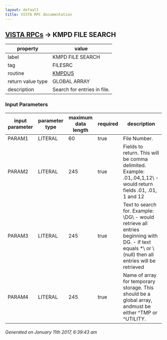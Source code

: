 ```yaml
---
layout: default
title: VISTA RPC documentation
---
```




## [VISTA RPCs](TableOfContent.md) &#8594; KMPD FILE SEARCH 

 property | value 
--- | --- 
 label | KMPD FILE SEARCH
 tag | FILESRC
 routine | [KMPDU5](http://code.osehra.org/dox/Routine_KMPDU5_source.html)
 return value type | GLOBAL ARRAY
 description | Search for entries in file.

### Input Parameters

| input parameter | parameter type | maximum data length | required | description | 
| --- | --- | --- | --- | --- | 
| PARAM1 | LITERAL | 60 | true | File Number. | 
| PARAM2 | LITERAL | 245 | true | Fields to return.  This will be comma delimited. Example:  \.01,.04,1,12\  - would return fields .01, .01, 1 and 12 | 
| PARAM3 | LITERAL | 245 | true | Text to search for. Example:  \DG\ - would retrieve all entries beginning with DG.                - if text equals \*\ or \\ (null) then all entries will be                  retrieved | 
| PARAM4 | LITERAL | 245 | true | Name of array for temporary storage.  This should be a global array, andmust be either ^TMP or ^UTILITY. | 




 ###### Generated on January 11th 2017, 6:39:43 am